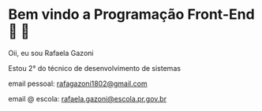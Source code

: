 # Bem vindo a Programação Front-End 👾 🤖 

Oii, eu sou Rafaela Gazoni  

Estou 2° do técnico de desenvolvimento de sistemas

email pessoal: rafagazoni1802@gmail.com

email @ escola: rafaela.gazoni@escola.pr.gov.br
